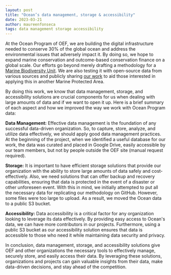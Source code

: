 ```yaml
---
layout: post
title: "Ocean’s data management, storage & accessibility"
date: 2023-03-21
author: maureenfonseca
tags: data management storage accessibility
---
```


At the Ocean Program of OEF, we are building the digital infrastructure needed to conserve 30% of the global ocean and address the environmental issues that adversely impact it. By doing so, we hope to expand marine conservation and outcome-based conservation finance on a global scale. Our efforts go beyond merely drafting a methodology for a [Marine Biodiversity Unit](https://www.notion.so/openearth/%5B%3Chttps://www.notion.so/openearth/Marine-Biodiversity-Credit-Status-Open-381755efad894eacb6204b78bbfc352d%3E%5D(%3Chttps://www.notion.so/381755efad894eacb6204b78bbfc352d%3E)). We are also testing it with open-source data from various sources and publicly sharing [our work](https://www.notion.so/openearth/%5B%3Chttps://github.com/Open-Earth-Foundation/oceanprogram%3E%5D(%3Chttps://github.com/Open-Earth-Foundation/oceanprogram%3E)) to aid those interested in applying this in another Marine Protected Area.

By doing this work, we know that data management, storage, and accessibility solutions are crucial components for us when dealing with large amounts of data and if we want to open it up. Here is a brief summary of each aspect and how we improved the way we work with Ocean Program data:

**Data Management:**
Effective data management is the foundation of any successful data-driven organization. So, to capture, store, analyze, and utilize data effectively, we should apply good data management practices. At the beginning of the project, when we identified a useful database for our work, the data was curated and placed in Google Drive, easily accessible by our team members, but not by people outside the OEF site (manual request required).

**Storage:**
It is important to have efficient storage solutions that provide our organization with the ability to store large amounts of data safely and cost-effectively. Also, we need solutions that can offer backup and recovery capabilities, ensuring that data is protected in the event of a disaster or other unforeseen event. With this in mind, we initially attempted to put all the necessary data for replicating our methodology on GitHub. However, some files were too large to upload. As a result, we moved the Ocean data to a public S3 bucket.

**Accessibility:**
Data accessibility is a critical factor for any organization looking to leverage its data effectively. By providing easy access to Ocean's data, we can have more contributors in our projects. Furthermore, using a public S3 bucket as our accessibility solution ensures that data is accessible to those who need it while maintaining data security and privacy.

In conclusion, data management, storage, and accessibility solutions give OEF and other organizations the necessary tools to effectively manage, securely store, and easily access their data. By leveraging these solutions, organizations and projects can gain valuable insights from their data, make data-driven decisions, and stay ahead of the competition.
